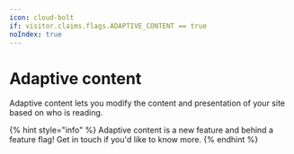 ```yaml
---
icon: cloud-bolt
if: visitor.claims.flags.ADAPTIVE_CONTENT == true
noIndex: true
---
```


# Adaptive content

Adaptive content lets you modify the content and presentation of your site based on who is reading.

{% hint style="info" %}
Adaptive content is a new feature and behind a feature flag! Get in touch if you'd like to know more.
{% endhint %}

